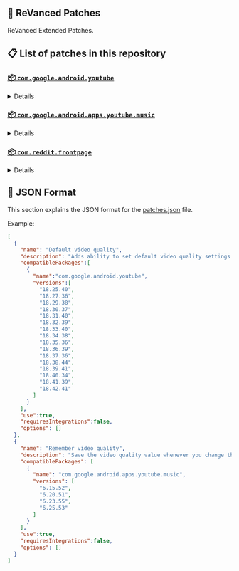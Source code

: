 ## 🧩 ReVanced Patches

ReVanced Extended Patches.

## 📋 List of patches in this repository

### [📦 `com.google.android.youtube`](https://play.google.com/store/apps/details?id=com.google.android.youtube)
<details>

| 💊 Patch | 📜 Description | 🏹 Target Version |
|:--------:|:--------------:|:-----------------:|
| `Add splash animation` | Adds splash animation, which was removed in YT v18.19.36+. This patch cannot be used with 'custom-branding-icon' patch | 18.25.40 ~ 18.42.41 |
| `Alternative thumbnails` | Adds an option to replace video thumbnails with still image captures of the video. | 18.25.40 ~ 18.42.41 |
| `Ambient mode switch` | Bypass the restrictions of ambient mode or disable it completely. | 18.25.40 ~ 18.42.41 |
| `Append time stamps information` | Add the current video quality or playback speed in brackets next to the current time. | 18.25.40 ~ 18.42.41 |
| `Change homepage` | Change home page to subscription feed. | 18.25.40 ~ 18.42.41 |
| `Custom branding icon MMT` | Changes the YouTube launcher icon to MMT. | 18.25.40 ~ 18.42.41 |
| `Custom branding icon Revancify Blue` | Changes the YouTube launcher icon to Revancify Blue. | 18.25.40 ~ 18.42.41 |
| `Custom branding icon Revancify Red` | Changes the YouTube launcher icon to Revancify Red. | 18.25.40 ~ 18.42.41 |
| `Custom branding name YouTube` | Rename the YouTube app to the name specified in options.json. | 18.25.40 ~ 18.42.41 |
| `Custom double tap length` | Add 'double-tap to seek' value. | 18.25.40 ~ 18.42.41 |
| `Custom package name` | Specifies the package name for YouTube and YT Music in the MicroG build. | all |
| `Custom playback speed` | Adds more playback speed options. | 18.25.40 ~ 18.42.41 |
| `Custom player overlay opacity` | Change the opacity of the player background, when player controls are visible. | 18.25.40 ~ 18.42.41 |
| `Custom seekbar color` | Change seekbar color in video player and video thumbnails. | 18.25.40 ~ 18.42.41 |
| `Default playback speed` | Adds ability to set default playback speed settings. | 18.25.40 ~ 18.42.41 |
| `Default video quality` | Adds ability to set default video quality settings. | 18.25.40 ~ 18.42.41 |
| `Disable HDR video` | Disable HDR video. | 18.25.40 ~ 18.42.41 |
| `Disable QUIC protocol` | Disable CronetEngine's QUIC protocol. | 18.25.40 ~ 18.42.41 |
| `Disable auto captions` | Disables forced auto captions. | 18.25.40 ~ 18.42.41 |
| `Disable haptic feedback` | Disable haptic feedback when swiping. | 18.25.40 ~ 18.42.41 |
| `Disable landscape mode` | Disable landscape mode when entering fullscreen. | 18.25.40 ~ 18.42.41 |
| `Disable pip notification` | Disable pip notification when you first launch pip mode. | 18.25.40 ~ 18.42.41 |
| `Disable shorts on startup` | Disables playing YouTube Shorts when launching YouTube. | 18.25.40 ~ 18.42.41 |
| `Disable speed overlay` | Disable 'Play at 2x speed' while holding down. | 18.25.40 ~ 18.42.41 |
| `Enable compact controls overlay` | Enables compact control overlay. | 18.25.40 ~ 18.42.41 |
| `Enable debug logging` | Adds debugging options. | 18.25.40 ~ 18.42.41 |
| `Enable external browser` | Open url outside the app in an external browser. | 18.25.40 ~ 18.42.41 |
| `Enable gradient loading screen` | Enables gradient loading screen. | 18.25.40 ~ 18.42.41 |
| `Enable language switch` | Enable/disable language switch toggle. | 18.25.40 ~ 18.42.41 |
| `Enable minimized playback` | Enables minimized and background playback. | 18.25.40 ~ 18.42.41 |
| `Enable new splash animation` | Enables a new type of splash animation. | 18.25.40 ~ 18.42.41 |
| `Enable new thumbnail preview` | Enables a new type of thumbnail preview. | 18.25.40 ~ 18.42.41 |
| `Enable old quality layout` | Enables the original quality flyout menu. | 18.25.40 ~ 18.42.41 |
| `Enable open links directly` | Skips over redirection URLs to external links. | 18.25.40 ~ 18.42.41 |
| `Enable seekbar tapping` | Enables tap-to-seek on the seekbar of the video player. | 18.25.40 ~ 18.42.41 |
| `Enable tablet mini player` | Enables the tablet mini player layout. | 18.25.40 ~ 18.42.41 |
| `Enable tablet navigation bar` | Enables the tablet navigation bar. | 18.25.40 ~ 18.42.41 |
| `Enable wide search bar` | Replaces the search icon with a wide search bar. This will hide the YouTube logo when active. | 18.25.40 ~ 18.42.41 |
| `Force OPUS codec` | Forces the OPUS codec for audios. | 18.25.40 ~ 18.42.41 |
| `Force hide player button background` | Force hides the background from the video player buttons. | 18.25.40 ~ 18.42.41 |
| `Force video codec` | Forces the video codec for videos. | 18.25.40 ~ 18.42.41 |
| `Hide account menu` | Hide elements of the account menu and You tab. | 18.25.40 ~ 18.42.41 |
| `Hide auto player popup panels` | Hide automatic popup panels (playlist or live chat) on video player. | 18.25.40 ~ 18.42.41 |
| `Hide autoplay button` | Hides the autoplay button in the video player. | 18.25.40 ~ 18.42.41 |
| `Hide autoplay preview` | Hides the autoplay preview container in the fullscreen. | 18.25.40 ~ 18.42.41 |
| `Hide button container` | Adds the options to hide action buttons under a video. | 18.25.40 ~ 18.42.41 |
| `Hide captions button` | Hides the captions button in the video player. | 18.25.40 ~ 18.42.41 |
| `Hide cast button` | Hides the cast button in the video player. | 18.25.40 ~ 18.42.41 |
| `Hide category bar` | Hides the category bar in feeds. | 18.25.40 ~ 18.42.41 |
| `Hide channel avatar section` | Hides the channel avatar section of the subscription feed. | 18.25.40 ~ 18.42.41 |
| `Hide channel watermark` | Hides creator's watermarks on videos. | 18.25.40 ~ 18.42.41 |
| `Hide collapse button` | Hides the collapse button in the video player. | 18.25.40 ~ 18.42.41 |
| `Hide comment component` | Hides components related to comments. | 18.25.40 ~ 18.42.41 |
| `Hide crowdfunding box` | Hides the crowdfunding box between the player and video description. | 18.25.40 ~ 18.42.41 |
| `Hide description components` | Hides description components. | 18.25.40 ~ 18.42.41 |
| `Hide double tap overlay filter` | Hides the double tap dark filter layer. | 18.25.40 ~ 18.42.41 |
| `Hide end screen cards` | Hides the suggested video cards at the end of a video in fullscreen. | 18.25.40 ~ 18.42.41 |
| `Hide end screen overlay` | Hide end screen overlay on swipe controls. | 18.25.40 ~ 18.42.41 |
| `Hide feed flyout panel` | Hides feed flyout panel components. | 18.25.40 ~ 18.42.41 |
| `Hide filmstrip overlay` | Hide filmstrip overlay on swipe controls. | 18.25.40 ~ 18.42.41 |
| `Hide floating microphone` | Hides the floating microphone button which appears in search. | 18.25.40 ~ 18.42.41 |
| `Hide fullscreen panels` | Hides video description and comments panel in fullscreen view. | 18.25.40 ~ 18.42.41 |
| `Hide general ads` | Hides general ads. | 18.25.40 ~ 18.42.41 |
| `Hide handle` | Hides the handle in the account switcher and You tab. | 18.25.40 ~ 18.42.41 |
| `Hide info cards` | Hides info-cards in videos. | 18.25.40 ~ 18.42.41 |
| `Hide latest videos button` | Hides latest videos button in home feed. | 18.25.40 ~ 18.42.41 |
| `Hide layout components` | Hides general layout components. | 18.25.40 ~ 18.42.41 |
| `Hide load more button` | Hides the button under videos that loads similar videos. | 18.25.40 ~ 18.42.41 |
| `Hide mix playlists` | Hides mix playlists in feed. | 18.25.40 ~ 18.42.41 |
| `Hide music button` | Hides the YouTube Music button in the video player. | 18.25.40 ~ 18.42.41 |
| `Hide navigation buttons` | Adds options to hide or change navigation buttons. | 18.25.40 ~ 18.42.41 |
| `Hide navigation label` | Hide navigation bar labels. | 18.25.40 ~ 18.42.41 |
| `Hide player button background` | Hide player button background. | 18.25.40 ~ 18.42.41 |
| `Hide player flyout panel` | Hides player flyout panel components. | 18.25.40 ~ 18.42.41 |
| `Hide previous next button` | Hides the previous and next button in the player controller. | 18.25.40 ~ 18.42.41 |
| `Hide seek message` | Hides the 'Slide left or right to seek' or 'Release to cancel' message container. | 18.25.40 ~ 18.42.41 |
| `Hide seekbar` | Hides the seekbar in video player and video thumbnails. | 18.25.40 ~ 18.42.41 |
| `Hide shorts components` | Hides other Shorts components. | 18.25.40 ~ 18.42.41 |
| `Hide snack bar` | Hides the snack bar action popup. | 18.25.40 ~ 18.42.41 |
| `Hide suggested actions` | Hide the suggested actions bar inside the player. | 18.25.40 ~ 18.42.41 |
| `Hide suggested video overlay` | Hide the suggested video overlay to play next. | 18.25.40 ~ 18.42.41 |
| `Hide suggestions shelf` | Hides the suggestions shelf. | 18.25.40 ~ 18.42.41 |
| `Hide time stamp` | Hides timestamp in video player. | 18.25.40 ~ 18.42.41 |
| `Hide toolbar button` | Hide the button in the toolbar. | 18.25.40 ~ 18.42.41 |
| `Hide tooltip content` | Hides the tooltip box that appears on first install. | 18.25.40 ~ 18.42.41 |
| `Hide trending searches` | Hide trending searches in the search bar. | 18.25.40 ~ 18.42.41 |
| `Hide video ads` | Hides ads in the video player. | 18.25.40 ~ 18.42.41 |
| `Layout switch` | Tricks the dpi to use some tablet/phone layouts. | 18.25.40 ~ 18.42.41 |
| `MaterialYou` | Enables MaterialYou theme for Android 12+ | 18.25.40 ~ 18.42.41 |
| `MicroG support` | Allows ReVanced Extended to run without root and under a different package name with MicroG. | 18.25.40 ~ 18.42.41 |
| `Overlay buttons` | Add overlay buttons to the player. | 18.25.40 ~ 18.42.41 |
| `Premium heading` | Show or hide the premium heading. | 18.25.40 ~ 18.42.41 |
| `Quick actions components` | Adds options to customize quick action components in fullscreen. | 18.25.40 ~ 18.42.41 |
| `Return YouTube Dislike` | Shows the dislike count of videos using the Return YouTube Dislike API. | 18.25.40 ~ 18.42.41 |
| `Settings` | Applies mandatory patches to implement ReVanced Extended settings into the application. | 18.25.40 ~ 18.42.41 |
| `SponsorBlock` | Integrates SponsorBlock which allows skipping video segments such as sponsored content. | 18.25.40 ~ 18.42.41 |
| `Spoof app version` | Spoof the YouTube client version. | 18.25.40 ~ 18.42.41 |
| `Spoof device dimensions` | Spoofs the device dimensions in order to unlock higher video qualities that may not be available on your device. | 18.25.40 ~ 18.42.41 |
| `Spoof player parameters` | Spoofs player parameters to prevent playback issues. | 18.25.40 ~ 18.42.41 |
| `Swipe controls` | Adds volume and brightness swipe controls. | 18.25.40 ~ 18.42.41 |
| `Theme` | Change the app's theme to the values specified in options.json. | 18.25.40 ~ 18.42.41 |
| `Translations` | Add Crowdin translations for YouTube. | 18.25.40 ~ 18.42.41 |
</details>

### [📦 `com.google.android.apps.youtube.music`](https://play.google.com/store/apps/details?id=com.google.android.apps.youtube.music)
<details>

| 💊 Patch | 📜 Description | 🏹 Target Version |
|:--------:|:--------------:|:-----------------:|
| `Amoled` | Applies pure black theme on some components. | 6.15.52 ~ 6.25.53 |
| `Background play` | Enables playing music in the background. | 6.15.52 ~ 6.25.53 |
| `Bitrate default value` | Set the audio quality to "Always High" when you first install the app. | 6.15.52 ~ 6.25.53 |
| `Certificate spoof` | Spoofs the YouTube Music certificate for Android Auto. | 6.15.52 ~ 6.25.53 |
| `Custom branding icon MMT` | Changes the YouTube Music launcher icon to MMT. | 6.15.52 ~ 6.25.53 |
| `Custom branding icon Revancify Blue` | Changes the YouTube Music launcher icon to Revancify Blue. | 6.15.52 ~ 6.25.53 |
| `Custom branding icon Revancify Red` | Changes the YouTube Music launcher icon to Revancify Red. | 6.15.52 ~ 6.25.53 |
| `Custom branding name YouTube Music` | Rename the YouTube Music app to the name specified in options.json. | 6.15.52 ~ 6.25.53 |
| `Custom package name` | Specifies the package name for YouTube and YT Music in the MicroG build. | all |
| `Custom playback speed` | Adds more playback speed options. | 6.15.52 ~ 6.25.53 |
| `Disable auto captions` | Disables forced auto captions. | 6.15.52 ~ 6.25.53 |
| `Enable black navigation bar` | Sets the navigation bar color to black. | 6.15.52 ~ 6.25.53 |
| `Enable color match player` | Matches the color of the mini player and the fullscreen player. | 6.15.52 ~ 6.25.53 |
| `Enable compact dialog` | Enable compact dialog on phone. | 6.15.52 ~ 6.25.53 |
| `Enable custom filter` | Enables custom filter to hide layout components. | 6.15.52 ~ 6.25.53 |
| `Enable debug logging` | Adds debugging options. | 6.15.52 ~ 6.25.53 |
| `Enable force minimized player` | Keep player permanently minimized even if another track is played. | 6.15.52 ~ 6.25.53 |
| `Enable landscape mode` | Enables entry into landscape mode by screen rotation on the phone. | 6.15.52 ~ 6.25.53 |
| `Enable minimized playback` | Enables minimized playback on Kids music. | 6.15.52 ~ 6.25.53 |
| `Enable new player background` | Enable new player background. | 6.15.52 ~ 6.25.53 |
| `Enable old player layout` | Return the player layout to old style. | 6.15.52 ~ 6.25.53 |
| `Enable old style library shelf` | Return the library shelf to old style. | 6.15.52 ~ 6.25.53 |
| `Enable old style miniplayer` | Return the miniplayers to old style. | 6.15.52 ~ 6.25.53 |
| `Enable opus codec` | Enable opus codec when playing audio. | 6.15.52 ~ 6.25.53 |
| `Enable playback speed` | Add playback speed button to the flyout panel. | 6.15.52 ~ 6.25.53 |
| `Enable sleep timer` | Add sleep timer to flyout menu. | 6.15.52 ~ 6.25.53 |
| `Enable zen mode` | Adds a grey tint to the video player to reduce eye strain. | 6.15.52 ~ 6.25.53 |
| `Exclusive audio playback` | Enables the option to play music without video. | 6.15.52 ~ 6.25.53 |
| `Hide account menu` | Hide account menu elements. | 6.15.52 ~ 6.25.53 |
| `Hide action bar label` | Hide labels in action bar. | 6.15.52 ~ 6.25.53 |
| `Hide button shelf` | Hides the button shelf from homepage and explorer. | 6.15.52 ~ 6.25.53 |
| `Hide carousel shelf` | Hides the carousel shelf from homepage and explorer. | 6.15.52 ~ 6.25.53 |
| `Hide cast button` | Hides the cast button. | 6.15.52 ~ 6.25.53 |
| `Hide category bar` | Hides the music category bar at the top of the homepage. | 6.15.52 ~ 6.25.53 |
| `Hide channel guidelines` | Hides channel guidelines at the top of comments. | 6.15.52 ~ 6.25.53 |
| `Hide emoji picker` | Hides emoji picker at the comments box. | 6.15.52 ~ 6.25.53 |
| `Hide flyout panel` | Hides flyout panel components. | 6.15.52 ~ 6.25.53 |
| `Hide get premium` | Hides "Get Premium" label from the account menu or settings. | 6.15.52 ~ 6.25.53 |
| `Hide handle` | Hides the handle in the account switcher. | 6.15.52 ~ 6.25.53 |
| `Hide music ads` | Hides ads before playing a music. | 6.15.52 ~ 6.25.53 |
| `Hide navigation bar component` | Hides navigation bar components. | 6.15.52 ~ 6.25.53 |
| `Hide new playlist button` | Hides the "New playlist" button in the library. | 6.15.52 ~ 6.25.53 |
| `Hide playlist card` | Hides the playlist card from homepage. | 6.15.52 ~ 6.25.53 |
| `Hide radio button` | Hides start radio button. | 6.15.52 ~ 6.25.53 |
| `Hide taste builder` | Hides the "Tell us which artists you like" card from homepage. | 6.15.52 ~ 6.25.53 |
| `Hide terms container` | Hides terms of service container at the account menu. | 6.15.52 ~ 6.25.53 |
| `Hide tooltip content` | Hides the tooltip box that appears on first install. | 6.15.52 ~ 6.25.53 |
| `Hook download button` | Replaces the offline download button with an external download button. | 6.15.52 ~ 6.25.53 |
| `MicroG support` | Allows ReVanced Extended Music to run without root and under a different package name with MicroG. | 6.15.52 ~ 6.25.53 |
| `Remember playback speed` | Save the playback speed value whenever you change the playback speed. | 6.15.52 ~ 6.25.53 |
| `Remember repeat state` | Remembers the state of the repeat. | 6.15.52 ~ 6.25.53 |
| `Remember shuffle state` | Remembers the state of the shuffle. | 6.15.52 ~ 6.25.53 |
| `Remember video quality` | Save the video quality value whenever you change the video quality. | 6.15.52 ~ 6.25.53 |
| `Replace cast button` | Replace the cast button in the player with the open music button. | 6.15.52 ~ 6.25.53 |
| `Replace dismiss queue` | Replace dismiss queue menu to watch on YouTube. | 6.15.52 ~ 6.25.53 |
| `Return YouTube Dislike` | Shows the dislike count of videos using the Return YouTube Dislike API. | 6.15.52 ~ 6.25.53 |
| `Settings` | Adds settings for ReVanced Extended to YouTube Music. | 6.15.52 ~ 6.25.53 |
| `SponsorBlock` | Integrates SponsorBlock which allows skipping video segments such as sponsored content. | 6.15.52 ~ 6.25.53 |
| `Spoof app version` | Spoof the YouTube Music client version. | 6.15.52 ~ 6.25.53 |
| `Start page` | Set the default start page. | 6.15.52 ~ 6.25.53 |
| `Translations` | Add Crowdin translations for YouTube Music. | 6.15.52 ~ 6.25.53 |
</details>

### [📦 `com.reddit.frontpage`](https://play.google.com/store/apps/details?id=com.reddit.frontpage)
<details>

| 💊 Patch | 📜 Description | 🏹 Target Version |
|:--------:|:--------------:|:-----------------:|
| `Disable screenshot popup` | Disables the popup that shows up when taking a screenshot. | all |
| `Hide ads` | Hides ads from the Reddit. | all |
| `Hide navigation buttons` | Hide buttons at navigation bar. | all |
| `Hide place button` | Hide r/place button in toolbar. | all |
| `Hide recently visited shelf` | Hides recently visited shelf in sidebar. | all |
| `Open links directly` | Skips over redirection URLs to external links. | all |
| `Open links externally` | Open links outside of the app directly in your browser. | all |
| `Premium icon` | Unlocks premium icons. | all |
| `Sanitize sharing links` | Removes (tracking) query parameters from the URLs when sharing links. | all |
| `Settings` | Adds ReVanced Extended settings to Reddit. | all |
</details>



## 📝 JSON Format

This section explains the JSON format for the [patches.json](patches.json) file.

Example:

```json
[
  {
    "name": "Default video quality",
    "description": "Adds ability to set default video quality settings.",
    "compatiblePackages":[
      {
        "name":"com.google.android.youtube",
        "versions":[
          "18.25.40",
          "18.27.36",
          "18.29.38",
          "18.30.37",
          "18.31.40",
          "18.32.39",
          "18.33.40",
          "18.34.38",
          "18.35.36",
          "18.36.39",
          "18.37.36",
          "18.38.44",
          "18.39.41",
          "18.40.34",
          "18.41.39",
          "18.42.41"
        ]
      }
    ],
    "use":true,
    "requiresIntegrations":false,
    "options": []
  },
  {
    "name": "Remember video quality",
    "description": "Save the video quality value whenever you change the video quality.",
    "compatiblePackages": [
      {
        "name": "com.google.android.apps.youtube.music",
        "versions": [
          "6.15.52",
          "6.20.51",
          "6.23.55",
          "6.25.53"
        ]
      }
    ],
    "use":true,
    "requiresIntegrations":false,
    "options": []
  }
]
```